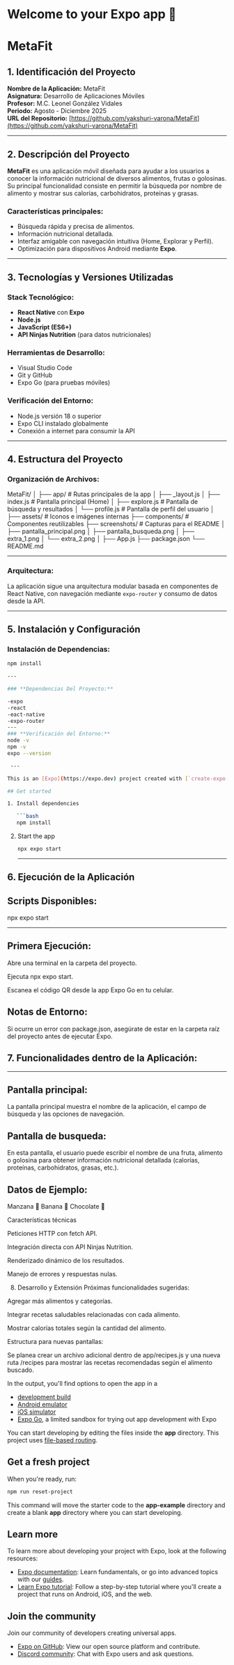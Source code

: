 # Welcome to your Expo app 👋
# **MetaFit**

## **1. Identificación del Proyecto**
**Nombre de la Aplicación:** MetaFit  
**Asignatura:** Desarrollo de Aplicaciones Móviles  
**Profesor:** M.C. Leonel González Vidales  
**Periodo:** Agosto - Diciembre 2025  
**URL del Repositorio:** [https://github.com/yakshuri-varona/MetaFit](https://github.com/yakshuri-varona/MetaFit)

---

## **2. Descripción del Proyecto**
**MetaFit** es una aplicación móvil diseñada para ayudar a los usuarios a conocer la información nutricional de diversos alimentos, frutas o golosinas.  
Su principal funcionalidad consiste en permitir la búsqueda por nombre de alimento y mostrar sus calorías, carbohidratos, proteínas y grasas.  

### **Características principales:**
- Búsqueda rápida y precisa de alimentos.  
- Información nutricional detallada.  
- Interfaz amigable con navegación intuitiva (Home, Explorar y Perfil).  
- Optimización para dispositivos Android mediante **Expo**.  

---

## **3. Tecnologías y Versiones Utilizadas**

### **Stack Tecnológico:**
- **React Native** con **Expo**
- **Node.js**  
- **JavaScript (ES6+)**  
- **API Ninjas Nutrition** (para datos nutricionales)

### **Herramientas de Desarrollo:**
- Visual Studio Code  
- Git y GitHub  
- Expo Go (para pruebas móviles)

### **Verificación del Entorno:**
- Node.js versión 18 o superior  
- Expo CLI instalado globalmente  
- Conexión a internet para consumir la API

---

## **4. Estructura del Proyecto**

### **Organización de Archivos:**
MetaFit/
│
├── app/ # Rutas principales de la app
│ ├── _layout.js
│ ├── index.js # Pantalla principal (Home)
│ ├── explore.js # Pantalla de búsqueda y resultados
│ └── profile.js # Pantalla de perfil del usuario
│
├── assets/ # Iconos e imágenes internas
├── components/ # Componentes reutilizables
├── screenshots/ # Capturas para el README
│ ├── pantalla_principal.png
│ ├── pantalla_busqueda.png
│ ├── extra_1.png
│ └── extra_2.png
│
├── App.js
├── package.json
└── README.md

---


### **Arquitectura:**
La aplicación sigue una arquitectura modular basada en componentes de React Native, con navegación mediante `expo-router` y consumo de datos desde la API.

---

## **5. Instalación y Configuración**

### **Instalación de Dependencias:**
```bash
npm install

---

### **Dependencias Del Proyecto:**

-expo
-react
-eact-native
-expo-router
---
### **Verificación del Entorno:**
node -v
npm -v
expo --version

 ---

This is an [Expo](https://expo.dev) project created with [`create-expo-app`](https://www.npmjs.com/package/create-expo-app).

## Get started

1. Install dependencies

   ```bash
   npm install
   ```

2. Start the app

   ```bash
   npx expo start
   ```
   ---

## **6. Ejecución de la Aplicación**
## **Scripts Disponibles:**
npx expo start

---

## **Primera Ejecución:**

Abre una terminal en la carpeta del proyecto.

Ejecuta npx expo start.

Escanea el código QR desde la app Expo Go en tu celular.

## **Notas de Entorno:**

Si ocurre un error con package.json, asegúrate de estar en la carpeta raíz del proyecto antes de ejecutar Expo.

## **7. Funcionalidades dentro de la Aplicación:**
---
## **Pantalla principal:**
La pantalla principal muestra el nombre de la aplicación, el campo de búsqueda y las opciones de navegación.

## **Pantalla de busqueda:**

En esta pantalla, el usuario puede escribir el nombre de una fruta, alimento o golosina para obtener información nutricional detallada (calorías, proteínas, carbohidratos, grasas, etc.).

## **Datos de Ejemplo:**

Manzana 🍎
Banana 🍌
Chocolate 🍫

Características técnicas

Peticiones HTTP con fetch API.

Integración directa con API Ninjas Nutrition.

Renderizado dinámico de los resultados.

Manejo de errores y respuestas nulas.

8. Desarrollo y Extensión
Próximas funcionalidades sugeridas:

Agregar más alimentos y categorías.

Integrar recetas saludables relacionadas con cada alimento.

Mostrar calorías totales según la cantidad del alimento.

Estructura para nuevas pantallas:

Se planea crear un archivo adicional dentro de app/recipes.js y una nueva ruta /recipes para mostrar las recetas recomendadas según el alimento buscado.


In the output, you'll find options to open the app in a

- [development build](https://docs.expo.dev/develop/development-builds/introduction/)
- [Android emulator](https://docs.expo.dev/workflow/android-studio-emulator/)
- [iOS simulator](https://docs.expo.dev/workflow/ios-simulator/)
- [Expo Go](https://expo.dev/go), a limited sandbox for trying out app development with Expo

You can start developing by editing the files inside the **app** directory. This project uses [file-based routing](https://docs.expo.dev/router/introduction).

## Get a fresh project

When you're ready, run:

```bash
npm run reset-project
```

This command will move the starter code to the **app-example** directory and create a blank **app** directory where you can start developing.

## Learn more

To learn more about developing your project with Expo, look at the following resources:

- [Expo documentation](https://docs.expo.dev/): Learn fundamentals, or go into advanced topics with our [guides](https://docs.expo.dev/guides).
- [Learn Expo tutorial](https://docs.expo.dev/tutorial/introduction/): Follow a step-by-step tutorial where you'll create a project that runs on Android, iOS, and the web.

## Join the community

Join our community of developers creating universal apps.

- [Expo on GitHub](https://github.com/expo/expo): View our open source platform and contribute.
- [Discord community](https://chat.expo.dev): Chat with Expo users and ask questions.
